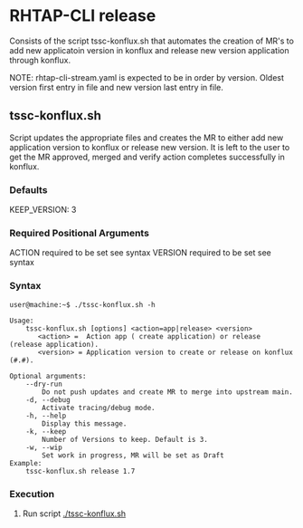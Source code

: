 # RHTAP-CLI release

Consists of the script tssc-konflux.sh that automates the
creation of MR's to add new applicatoin version in konflux and
release new version application through konflux.

NOTE: rhtap-cli-stream.yaml is expected to be in order by version. Oldest version first entry
      in file and new version last entry in file.

## tssc-konflux.sh

Script updates the appropriate files and creates the MR to either add
new application version to konflux or release new version. It is left to
the user to get the MR approved, merged and verify action completes
successfully in konflux.

### Defaults
KEEP_VERSION: 3

### Required Positional Arguments
ACTION required to be set see syntax
VERSION required to be set see syntax

### Syntax
```console
user@machine:~$ ./tssc-konflux.sh -h

Usage:
    tssc-konflux.sh [options] <action=app|release> <version>
       <action> =  Action app ( create application) or release (release application).
       <version> = Application version to create or release on konflux (#.#).

Optional arguments:
    --dry-run
        Do not push updates and create MR to merge into upstream main.
    -d, --debug
        Activate tracing/debug mode.
    -h, --help
        Display this message.
    -k, --keep
        Number of Versions to keep. Default is 3.
    -w, --wip
        Set work in progress, MR will be set as Draft
Example:
    tssc-konflux.sh release 1.7

```

### Execution
1. Run script [./tssc-konflux.sh](./tssc-konflux.sh)

